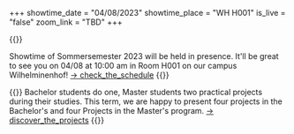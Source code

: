 +++
showtime_date = "04/08/2023"
showtime_place = "WH H001"
is_live = "false"
zoom_link = "TBD"
+++

{{<teaser category="about showtime" title="Back in Presence">}}

Showtime of Sommersemester 2023 will be held in presence.  It'll be great to see  you on 04/08 at 10:00 am in Room H001 on our campus Wilhelminenhof! 
[-> check_the_schedule](/schedule)
{{</teaser>}}

{{<teaser category="projects" title="One Term Eight Projects">}}
Bachelor students do one, Master students two practical projects during their studies. This term, we
are happy to present four projects in the Bachelor's and four Projects in the Master's program.
[-> discover_the_projects](/projects)
{{</teaser>}}

